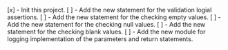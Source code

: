 [x] - Init this project.
[ ] - Add the new statement for the validation logial assertions.
[ ] - Add the new statement for the checking empty values.
[ ] - Add the new statement for the checking null values.
[ ] - Add the new statement for the checking blank values.
[ ] - Add the new module for logging implementation of the  parameters and return statements.

